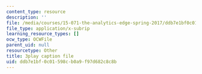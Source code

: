 ```yaml
---
content_type: resource
description: ''
file: /media/courses/15-071-the-analytics-edge-spring-2017/ddb7e1bf0c01598cb0a9f97d682c8c8b_exav1FKMfbw.vtt
file_type: application/x-subrip
learning_resource_types: []
ocw_type: OCWFile
parent_uid: null
resourcetype: Other
title: 3play caption file
uid: ddb7e1bf-0c01-598c-b0a9-f97d682c8c8b
---
```

